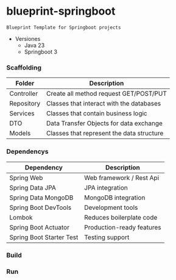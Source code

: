 # blueprint-springboot
```
Blueprint Template for Springboot projects
```

- Versiones
    - Java 23
    - Springboot 3

### Scaffolding
| Folder                  | Description                              |
|-------------------------|------------------------------------------|
| Controller              | Create all method request GET/POST/PUT   |
| Repository              | Classes that interact with the databases |
| Services                | Classes that contain business logic      |
| DTO                     | Data Transfer Objects for data exchange  |
| Models                  | Classes that represent the data structure|


### Dependencys
| Dependency                  | Description               |
|-----------------------------|---------------------------|
| Spring Web                  | Web framework / Rest Api  |
| Spring Data JPA             | JPA integration           |
| Spring Data MongoDB         | MongoDB integration       |
| Spring Boot DevTools        | Development tools         |
| Lombok                      | Reduces boilerplate code  |
| Spring Boot Actuator        | Production-ready features |
| Spring Boot Starter Test    | Testing support           |

### Build

### Run

